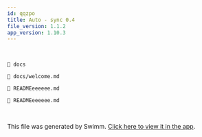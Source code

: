 ```yaml
---
id: qqzpo
title: Auto - sync 0.4
file_version: 1.1.2
app_version: 1.10.3
---
```


<br/>

`📄 docs`

`📄 docs/welcome.md`

`📄 READMEeeeeee.md`

`📄 READMEeeeeee.md`

<br/>

This file was generated by Swimm. [Click here to view it in the app](https://swimm-web-app.web.app/repos/Z2l0aHViJTNBJTNBTm9hUmVwbyUzQSUzQU5vYW96ZXI=/docs/qqzpo).
